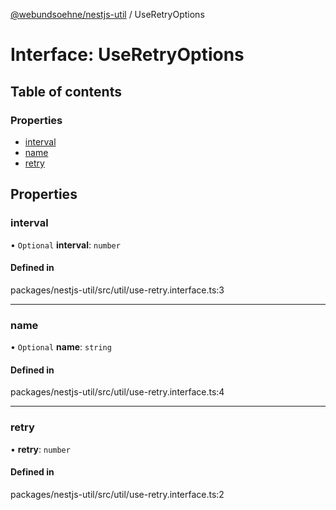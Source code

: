 [@webundsoehne/nestjs-util](../README.md) / UseRetryOptions

# Interface: UseRetryOptions

## Table of contents

### Properties

- [interval](UseRetryOptions.md#interval)
- [name](UseRetryOptions.md#name)
- [retry](UseRetryOptions.md#retry)

## Properties

### interval

• `Optional` **interval**: `number`

#### Defined in

packages/nestjs-util/src/util/use-retry.interface.ts:3

---

### name

• `Optional` **name**: `string`

#### Defined in

packages/nestjs-util/src/util/use-retry.interface.ts:4

---

### retry

• **retry**: `number`

#### Defined in

packages/nestjs-util/src/util/use-retry.interface.ts:2

